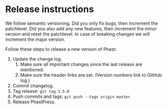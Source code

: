 # Release instructions

We follow semantic versioning. Did you only fix bugs, then increment the
patchlevel. Did you also add any new features, then increment the minor version
and reset the patchlevel. In case of breaking changes we will increment the
major version.

Follow these steps to release a new version of Phast:

1. Update the change log.
    1. Make sure all important changes since the last release are mentioned.
    1. Make sure the header links are set. (Version numbers link to GitHub log.)
1. Commit changelog.
1. Tag release: `git tag 1.5.0`
1. Push commits and tags: `git push --tags origin master`
1. Release PhastPress.
